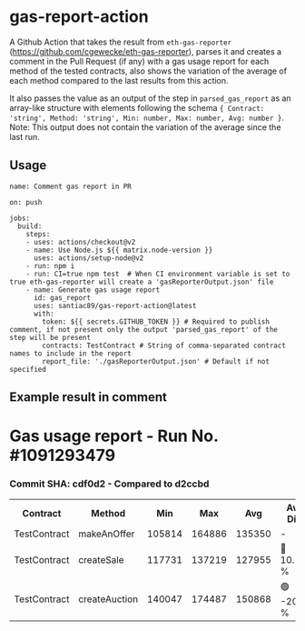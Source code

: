 # gas-report-action

A Github Action that takes the result from `eth-gas-reporter` (https://github.com/cgewecke/eth-gas-reporter), parses it and creates a comment in the Pull Request (if any) with a gas usage report for each method of the tested contracts, also shows the variation of the average of each method compared to the last results from this action.

It also passes the value as an output of the step in `parsed_gas_report` as an array-like structure with elements following the schema `{ Contract: 'string', Method: 'string', Min: number, Max: number, Avg: number }`. Note: This output does not contain the variation of the average since the last run.

## Usage 

```
name: Comment gas report in PR

on: push
    
jobs:
  build:
    steps:
    - uses: actions/checkout@v2
    - name: Use Node.js ${{ matrix.node-version }}
      uses: actions/setup-node@v2
    - run: npm i
    - run: CI=true npm test  # When CI environment variable is set to true eth-gas-reporter will create a 'gasReporterOutput.json' file
    - name: Generate gas usage report
      id: gas_report
      uses: santiac89/gas-report-action@latest
      with:
        token: ${{ secrets.GITHUB_TOKEN }} # Required to publish comment, if not present only the output 'parsed_gas_report' of the step will be present
        contracts: TestContract # String of comma-separated contract names to include in the report
        report_file: './gasReporterOutput.json' # Default if not specified

```
## Example result in comment

<h1>Gas usage report - Run No. #<span>1091293479</span></h1>
<h3>Commit SHA: <span>cdf0d2</span> - Compared to d2ccbd</h3>
    <table>            
        <tr>
            <th>Contract</th>
            <th>Method</th>
            <th>Min</th>
            <th>Max</th>
            <th>Avg</th>
            <th>Avg. Diff.</th>
        </tr>                            
        <tr>                
            <td>TestContract</td>                
            <td>makeAnOffer</td>                 
            <td>105814</td>                
            <td>164886</td>                
            <td>135350</td>                
            <td>-</td>            
        </tr>                    
        <tr>                
            <td>TestContract</td>                
            <td>createSale</td>                 
            <td>117731</td>                
            <td>137219</td>                
            <td>127955</td>                
            <td>🔺 10.12 %</td>            
        </tr>                    
        <tr>                
            <td>TestContract</td>                
            <td>createAuction</td>                 
            <td>140047</td>                
            <td>174487</td>                
            <td>150868</td>                
            <td>🟢 -20.10 %</td>            
        </tr>                    
    </table>
</div>